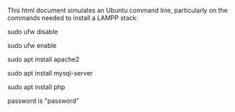 This html document simulates an Ubuntu command line, particularly on the commands needed to install a LAMPP stack:

sudo ufw disable

sudo ufw enable

sudo apt install apache2

sudo apt install mysql-server

sudo apt install php



password is "password"
